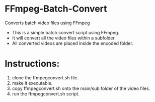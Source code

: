 # FFmpeg-Batch-Convert
Converts batch video files using FFmpeg

- This is a simple batch convert script using FFmpeg.
- It will convert all the video files within a subfolder.
- All converted videos are placed inside the encoded folder.

# Instructions:
1. clone the ffmpegconvert.sh file.
2. make it executable.
3. copy ffmpegconvert.sh onto the main/sub folder of the video files.
4. run the ffmpegconvert.sh script.  
